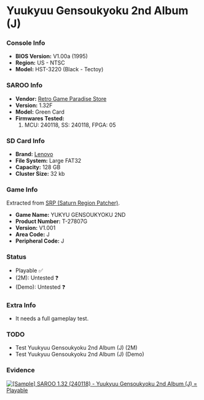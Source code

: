 # Yuukyuu Gensoukyoku 2nd Album (J)

### Console Info

- <b>BIOS Version:</b> V1.00a (1995)
- <b>Region:</b> US - NTSC
- <b>Model:</b> HST-3220 (Black - Tectoy)

### SAROO Info

- <b>Vendor:</b> [Retro Game Paradise Store](https://s.click.aliexpress.com/e/_DlCqvfB)
- <b>Version:</b> 1.32F
- <b>Model:</b> Green Card
- <b>Firmwares Tested:</b>
  1. MCU: 240118, SS: 240118, FPGA: 05

### SD Card Info

- <b>Brand:</b> [Lenovo](https://s.click.aliexpress.com/e/_DBowUFx)
- <b>File System:</b> Large FAT32
- <b>Capacity:</b> 128 GB
- <b>Cluster Size:</b> 32 kb

### Game Info

Extracted from [SRP (Saturn Region Patcher)](https://segaxtreme.net/resources/saturn-region-patcher.81/download).

- <b>Game Name:</b> YUKYU GENSOUKYOKU 2ND
- <b>Product Number:</b> T-27807G
- <b>Version:</b> V1.001
- <b>Area Code:</b> J
- <b>Peripheral Code:</b> J

### Status

- Playable :white_check_mark:
- (2M): Untested :question:
- (Demo): Untested :question:

### Extra Info

- It needs a full gameplay test.

### TODO

- Test Yuukyuu Gensoukyoku 2nd Album (J) (2M)
- Test Yuukyuu Gensoukyoku 2nd Album (J) (Demo)

### Evidence

[![[Sample] SAROO 1.32 (240118) - Yuukyuu Gensoukyoku 2nd Album (J) = Playable](https://img.youtube.com/vi/2gQTPdYyEN4/0.jpg)](https://www.youtube.com/watch?v=2gQTPdYyEN4)
